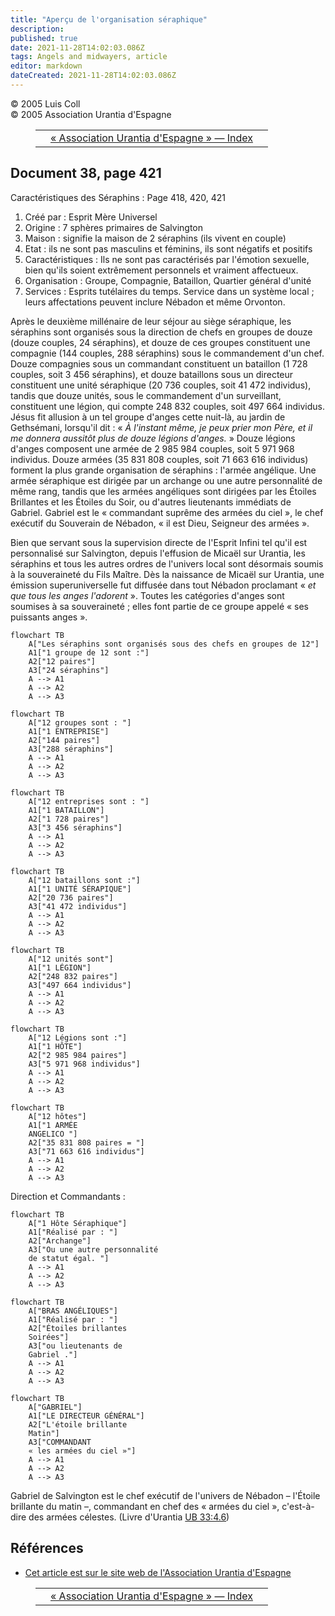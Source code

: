 ```yaml
---
title: "Aperçu de l'organisation séraphique"
description: 
published: true
date: 2021-11-28T14:02:03.086Z
tags: Angels and midwayers, article
editor: markdown
dateCreated: 2021-11-28T14:02:03.086Z
---
```


<p class="v-card v-sheet theme--light grey lighten-3 px-2">© 2005 Luis Coll<br>© 2005 Association Urantia d'Espagne</p> 
<figure class="table chapter-navigator">
  <table>
    <tbody>
      <tr>
        <td>
        </td>
        <td>
        <a href="/fr/index/articles_spain">
          <span class="mdi mdi-book-open-variant"></span><span class="pl-2">« Association Urantia d'Espagne » — Index</span> 
        </a>
        </td>
        <td>
        </td>
      </tr>
    </tbody>
  </table>
</figure>

## Document 38, page 421

Caractéristiques des Séraphins : Page 418, 420, 421

1. Créé par : Esprit Mère Universel
2. Origine : 7 sphères primaires de Salvington
3. Maison : signifie la maison de 2 séraphins (ils vivent en couple)
4. Etat : ils ne sont pas masculins et féminins, ils sont négatifs et positifs
5. Caractéristiques : Ils ne sont pas caractérisés par l'émotion sexuelle, bien qu'ils soient extrêmement personnels et vraiment affectueux.
6. Organisation : Groupe, Compagnie, Bataillon, Quartier général d'unité
7. Services : Esprits tutélaires du temps. Service dans un système local ; leurs affectations peuvent inclure Nébadon et même Orvonton.

Après le deuxième millénaire de leur séjour au siège séraphique, les séraphins sont organisés sous la direction de chefs en groupes de douze (douze couples, 24 séraphins), et douze de ces groupes constituent une compagnie (144 couples, 288 séraphins) sous le commandement d'un chef. Douze compagnies sous un commandant constituent un bataillon (1 728 couples, soit 3 456 séraphins), et douze bataillons sous un directeur constituent une unité séraphique (20 736 couples, soit 41 472 individus), tandis que douze unités, sous le commandement d'un surveillant, constituent une légion, qui compte 248 832 couples, soit 497 664 individus. Jésus fit allusion à un tel groupe d'anges cette nuit-là, au jardin de Gethsémani, lorsqu'il dit : « _À l'instant même, je peux prier mon Père, et il me donnera aussitôt plus de douze légions d'anges._ » Douze légions d'anges composent une armée de 2 985 984 couples, soit 5 971 968 individus. Douze armées (35 831 808 couples, soit 71 663 616 individus) forment la plus grande organisation de séraphins : l'armée angélique. Une armée séraphique est dirigée par un archange ou une autre personnalité de même rang, tandis que les armées angéliques sont dirigées par les Étoiles Brillantes et les Étoiles du Soir, ou d'autres lieutenants immédiats de Gabriel. Gabriel est le « commandant suprême des armées du ciel », le chef exécutif du Souverain de Nébadon, « il est Dieu, Seigneur des armées ».

Bien que servant sous la supervision directe de l'Esprit Infini tel qu'il est personnalisé sur Salvington, depuis l'effusion de Micaël sur Urantia, les séraphins et tous les autres ordres de l'univers local sont désormais soumis à la souveraineté du Fils Maître. Dès la naissance de Micaël sur Urantia, une émission superuniverselle fut diffusée dans tout Nébadon proclamant « _et que tous les anges l'adorent_ ». Toutes les catégories d'anges sont soumises à sa souveraineté ; elles font partie de ce groupe appelé « ses puissants anges ».

```mermaid
flowchart TB
	A["Les séraphins sont organisés sous des chefs en groupes de 12"]
	A1["1 groupe de 12 sont :"]
	A2["12 paires"]
	A3["24 séraphins"]
	A --> A1
	A --> A2
	A --> A3
```

```mermaid
flowchart TB
	A["12 groupes sont : "]
	A1["1 ENTREPRISE"]
	A2["144 paires"]
	A3["288 séraphins"]
	A --> A1
	A --> A2
	A --> A3
```

```mermaid
flowchart TB
	A["12 entreprises sont : "]
	A1["1 BATAILLON"]
	A2["1 728 paires"]
	A3["3 456 séraphins"]
	A --> A1
	A --> A2
	A --> A3
```

```mermaid
flowchart TB
	A["12 bataillons sont :"]
	A1["1 UNITÉ SÉRAPIQUE"]
	A2["20 736 paires"]
	A3["41 472 individus"]
	A --> A1
	A --> A2
	A --> A3
```

```mermaid
flowchart TB
	A["12 unités sont"]
	A1["1 LÉGION"]
	A2["248 832 paires"]
	A3["497 664 individus"]
	A --> A1
	A --> A2
	A --> A3
```

```mermaid
flowchart TB
	A["12 Légions sont :"]
	A1["1 HÔTE"]
	A2["2 985 984 paires"]
	A3["5 971 968 individus"]
	A --> A1
	A --> A2
	A --> A3
```

```mermaid
flowchart TB
	A["12 hôtes"]
	A1["1 ARMÉE
	ANGELICO "]
	A2["35 831 808 paires = "]
	A3["71 663 616 individus"]
	A --> A1
	A --> A2
	A --> A3
```

Direction et Commandants :

```mermaid
flowchart TB
	A["1 Hôte Séraphique"]
	A1["Réalisé par : "]
	A2["Archange"]
	A3["Ou une autre personnalité
	de statut égal. "]
	A --> A1
	A --> A2
	A --> A3
```

```mermaid
flowchart TB
	A["BRAS ANGÉLIQUES"]
	A1["Réalisé par : "]
	A2["Étoiles brillantes
	Soirées"]
	A3["ou lieutenants de
	Gabriel ."]
	A --> A1
	A --> A2
	A --> A3
```

```mermaid
flowchart TB
	A["GABRIEL"]
	A1["LE DIRECTEUR GÉNÉRAL"]
	A2["L'étoile brillante
	Matin"]
	A3["COMMANDANT
	« les armées du ciel »"]
	A --> A1
	A --> A2
	A --> A3
```

Gabriel de Salvington est le chef exécutif de l'univers de Nébadon – l'Étoile brillante du matin –, commandant en chef des « armées du ciel », c'est-à-dire des armées célestes. (Livre d'Urantia [UB 33:4.6](/fr/The_Urantia_Book/33#p4_6))



## Références 

- [Cet article est sur le site web de l'Association Urantia d'Espagne](https://aue.urantia-association.org/wp-content/uploads/sites/6/2018/03/OrganizacionSerafica.pdf)


<figure class="table chapter-navigator">
  <table>
    <tbody>
      <tr>
        <td>
        </td>
        <td>
        <a href="/fr/index/articles_spain">
          <span class="mdi mdi-book-open-variant"></span><span class="pl-2">« Association Urantia d'Espagne » — Index</span> 
        </a>
        </td>
        <td>
        </td>
      </tr>
    </tbody>
  </table>
</figure>